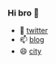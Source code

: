 ### Hi bro 👋

- 🔭 [twitter](https://mobile.twitter.com/jspecter457)
- 📫 [blog](https://jspecter.github.io)
- 😄 [city](https://map.baidu.com/search/%E6%88%90%E9%83%BD%E5%B8%82/@11585451,3556256.75,12z?querytype=s&wd=%E6%88%90%E9%83%BD%E5%B8%82&c=75&provider=pc-aladin&pn=0&device_ratio=2&da_src=shareurl)
